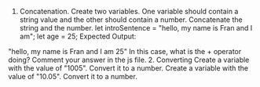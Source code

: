 1. Concatenation.
Create two variables. One variable should contain a string value and the other should contain a number. Concatenate the string and the number.
let introSentence = "hello, my name is Fran and I am";
let age = 25;
Expected Output:

"hello, my name is Fran and I am 25"
In this case, what is the + operator doing? Comment your answer in the js file.
2. Converting
Create a variable with the value of "1005". Convert it to a number.
Create a variable with the value of "10.05". Convert it to a number.